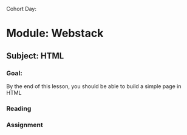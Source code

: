 Cohort Day:

# Module: Webstack

## Subject: HTML 

### Goal:
By the end of this lesson, you should be able to build a simple page in HTML

### Reading


### Assignment
